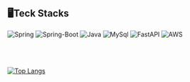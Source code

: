 
<br/>
<br/>
  
## 🖥️️Teck Stacks
<img alt="Spring" src ="https://img.shields.io/badge/Spring-6DB33F.svg?&style=for-the-badge&logo=Spring&logoColor=white"/> 
<img alt="Spring-Boot" src ="https://img.shields.io/badge/Spring_Boot-blue.svg?&style=for-the-badge&logo=Spring-Boot&logoColor=white"/>
<img alt="Java" src ="https://img.shields.io/badge/Java-important.svg?&style=for-the-badge&logo=Java&logoColor=white"/>
<img alt="MySql" src ="https://img.shields.io/badge/MySql-yellow.svg?&style=for-the-badge&logo=MySql&logoColor=white"/>
<img alt="FastAPI" src ="https://img.shields.io/badge/FastApi-blueviolet.svg?&style=for-the-badge&logo=FastApi&logoColor=white"/>
<img alt="AWS" src ="https://img.shields.io/badge/AWS EC2-blueviolet.svg?&style=for-the-badge&logo=Amazon EC2&logoColor=white"/>
 <br/>
  <br/>
<br/>  
<br/>


[![Top Langs](https://github-readme-stats.vercel.app/api/top-langs/?username=seoeun98&layout=compact)](https://github.com/seoeun98/github-readme-stats)


  
</div>
